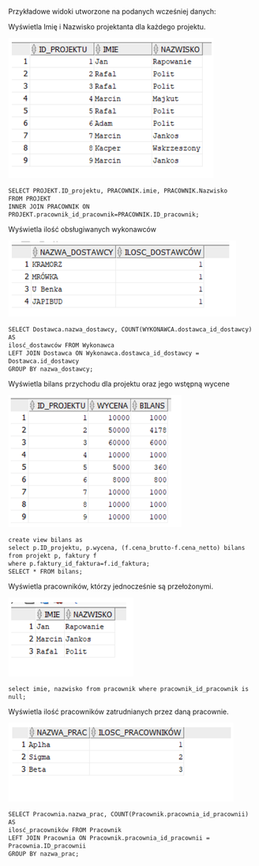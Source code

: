 Przykładowe widoki utworzone na podanych wcześniej danych:

Wyświetla Imię i Nazwisko projektanta dla każdego projektu.

![alt text](https://github.com/ThePiekorz/Database_Pracownia/blob/main/Zapytania_do_bazy/Zapytanie1.png)

```
SELECT PROJEKT.ID_projektu, PRACOWNIK.imie, PRACOWNIK.Nazwisko
FROM PROJEKT
INNER JOIN PRACOWNIK ON PROJEKT.pracownik_id_pracownik=PRACOWNIK.ID_pracownik;
```

Wyświetla ilość obsługiwanych wykonawców

![alt text](https://github.com/ThePiekorz/Database_Pracownia/blob/main/Zapytania_do_bazy/Zapytanie2.png)

```
SELECT Dostawca.nazwa_dostawcy, COUNT(WYKONAWCA.dostawca_id_dostawcy) AS
ilosć_dostawców FROM Wykonawca
LEFT JOIN Dostawca ON Wykonawca.dostawca_id_dostawcy = Dostawca.id_dostawcy
GROUP BY nazwa_dostawcy;
```

Wyświetla bilans przychodu dla projektu oraz jego wstępną wycene

![alt text](https://github.com/ThePiekorz/Database_Pracownia/blob/main/Zapytania_do_bazy/Zapytani3.png)

```
create view bilans as
select p.ID_projektu, p.wycena, (f.cena_brutto-f.cena_netto) bilans
from projekt p, faktury f
where p.faktury_id_faktura=f.id_faktura;
SELECT * FROM bilans;
```

Wyświetla pracowników, którzy jednocześnie są przełożonymi.

![alt text](https://github.com/ThePiekorz/Database_Pracownia/blob/main/Zapytania_do_bazy/Zapytanie4.png)

```
select imie, nazwisko from pracownik where pracownik_id_pracownik is null;
```

Wyświetla ilość pracowników zatrudnianych przez daną pracownie.

![alt text](https://github.com/ThePiekorz/Database_Pracownia/blob/main/Zapytania_do_bazy/Zapytanie5.png)

```
SELECT Pracownia.nazwa_prac, COUNT(Pracownik.pracownia_id_pracownii) AS
ilosć_pracowników FROM Pracownik
LEFT JOIN Pracownia ON Pracownik.pracownia_id_pracownii = Pracownia.ID_pracownii
GROUP BY nazwa_prac;
```
